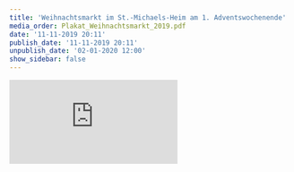 ```yaml
---
title: 'Weihnachtsmarkt im St.-Michaels-Heim am 1. Adventswochenende'
media_order: Plakat_Weihnachtsmarkt_2019.pdf
date: '11-11-2019 20:11'
publish_date: '11-11-2019 20:11'
unpublish_date: '02-01-2020 12:00'
show_sidebar: false
---
```


![](http://https://smh-gemeinden.de/user/pages/02.news/15.weihnachtsmarkt-am-1-advent-im-st-michaels-heim/Plakat_Weihnachtsmarkt_2019.pdf)